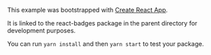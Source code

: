 This example was bootstrapped with [Create React App](https://github.com/facebook/create-react-app).

It is linked to the react-badges package in the parent directory for development purposes.

You can run `yarn install` and then `yarn start` to test your package.
